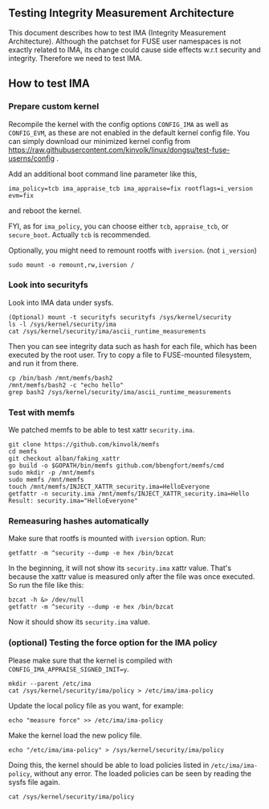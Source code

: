 ## Testing Integrity Measurement Architecture

This document describes how to test IMA (Integrity Measurement Architecture).
Although the patchset for FUSE user namespaces is not exactly related to IMA,
its change could cause side effects w.r.t security and integrity. Therefore
we need to test IMA.


## How to test IMA

### Prepare custom kernel

Recompile the kernel with the config options `CONFIG_IMA` as well as `CONFIG_EVM`,
as these are not enabled in the default kernel config file. You can simply download
our minimized kernel config from
https://raw.githubusercontent.com/kinvolk/linux/dongsu/test-fuse-userns/config .

Add an additional boot command line parameter like this,

```
ima_policy=tcb ima_appraise_tcb ima_appraise=fix rootflags=i_version evm=fix
```

and reboot the kernel.

FYI, as for `ima_policy`, you can choose either `tcb`, `appraise_tcb`, or `secure_boot`.
Actually `tcb` is recommended.

Optionally, you might need to remount rootfs with `iversion`. (not `i_version`)

```
sudo mount -o remount,rw,iversion /
```

### Look into securityfs

Look into IMA data under sysfs.

```
(Optional) mount -t securityfs securityfs /sys/kernel/security
ls -l /sys/kernel/security/ima
cat /sys/kernel/security/ima/ascii_runtime_measurements
```

Then you can see integrity data such as hash for each file, which has been
executed by the root user. Try to copy a file to FUSE-mounted filesystem,
and run it from there.

```
cp /bin/bash /mnt/memfs/bash2
/mnt/memfs/bash2 -c "echo hello"
grep bash2 /sys/kernel/security/ima/ascii_runtime_measurements
```

### Test with memfs

We patched memfs to be able to test xattr `security.ima`.

```
git clone https://github.com/kinvolk/memfs
cd memfs
git checkout alban/faking_xattr
go build -o $GOPATH/bin/memfs github.com/bbengfort/memfs/cmd
sudo mkdir -p /mnt/memfs
sudo memfs /mnt/memfs
touch /mnt/memfs/INJECT_XATTR_security.ima=HelloEveryone
getfattr -n security.ima /mnt/memfs/INJECT_XATTR_security.ima=Hello
Result: security.ima="HelloEveryone"
```

### Remeasuring hashes automatically

Make sure that rootfs is mounted with `iversion` option. Run:

```
getfattr -m ^security --dump -e hex /bin/bzcat
```

In the beginning, it will not show its `security.ima` xattr value.
That's because the xattr value is measured only after the file
was once executed. So run the file like this:

```
bzcat -h &> /dev/null
getfattr -m ^security --dump -e hex /bin/bzcat
```

Now it should show its `security.ima` value.

### (optional) Testing the force option for the IMA policy

Please make sure that the kernel is compiled with
`CONFIG_IMA_APPRAISE_SIGNED_INIT=y`.

```
mkdir --parent /etc/ima
cat /sys/kernel/security/ima/policy > /etc/ima/ima-policy
```

Update the local policy file as you want, for example:

```
echo "measure force" >> /etc/ima/ima-policy
```

Make the kernel load the new policy file.

```
echo "/etc/ima/ima-policy" > /sys/kernel/security/ima/policy
```

Doing this, the kernel should be able to load policies listed in
`/etc/ima/ima-policy`, without any error. The loaded policies can be seen by
reading the sysfs file again.

```
cat /sys/kernel/security/ima/policy

```

